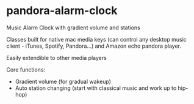 # pandora-alarm-clock
Music Alarm Clock with gradient volume and stations


Classes built for native mac media keys (can control any desktop music client - iTunes,
  Spotify, Pandora...) and Amazon echo pandora player.

Easily extendible to other media players

Core functions:
  - Gradient volume (for gradual wakeup)
  - Auto station changing (start with classical music and work up to hip-hop)
